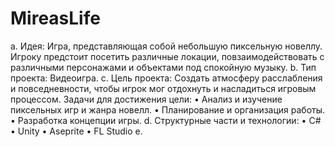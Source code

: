 # MireasLife
a. Идея: Игра, представляющая собой небольшую пиксельную новеллу. Игроку предстоит посетить различные локации, повзаимодействовать с различными персонажами и объектами под спокойную музыку.
b. Тип проекта: Видеоигра.
c. Цель проекта: Создать атмосферу расслабления и повседневности, чтобы игрок мог отдохнуть и насладиться игровым процессом.
   Задачи для достижения цели: • Анализ и изучение пиксельных игр и жанра новелл.
                               • Планирование и организация работы.
                               • Разработка концепции игры.
d. Структурные части и технологии: • C#
                                   • Unity
                                   • Aseprite
                                   • FL Studio
e. 
